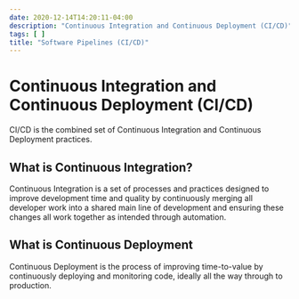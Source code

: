 ```yaml
---
date: 2020-12-14T14:20:11-04:00
description: "Continuous Integration and Continuous Deployment (CI/CD)"
tags: [ ]
title: "Software Pipelines (CI/CD)"
---
```


# Continuous Integration and Continuous Deployment (CI/CD)

CI/CD is the combined set of Continuous Integration and Continuous Deployment practices.

## What is Continuous Integration?

Continuous Integration is a set of processes and practices designed to improve development time and quality by continuously merging all developer work into a shared main line of development and ensuring these changes all work together as intended through automation.

## What is Continuous Deployment

Continuous Deployment is the process of improving time-to-value by continuously deploying and monitoring code, ideally all the way through to production.
